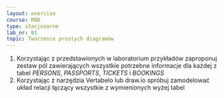 ```yaml
---
layout: exercise
course: RBD
type: stacjonarne
lab_nr: 01
topic: Tworzenie prostych diagramów
---
```

1. Korzystając z przedstawionych w laboratorium przykładów zaproponuj zestaw pól zawierających wszystkie potrzebne informacje dla każdej z tabel *PERSONS*, *PASSPORTS*, *TICKETS* i *BOOKINGS*
2. Korzystając z narzędzia Vertabelo lub draw.io spróbuj zamodelować układ relacji łączący wszystkie z wymienionych wyżej tabel